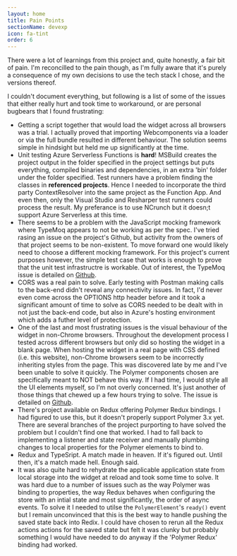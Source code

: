 ```yaml
---
layout: home
title: Pain Points
sectionName: devexp
icon: fa-tint
order: 6
---
```


There were a lot of learnings from this project and, quite honestly, a fair bit of pain. I'm reconcilled to the pain though, as I'm fully aware that it's purely a consequence of my own decisions to use the tech stack I chose, and the versions thereof.

I couldn't document everything, but following is a list of some of the issues that either really hurt and took time to workaround, or are personal bugbears that I found frustrating:

* Getting a script together that would load the widget across all browsers was a trial. I actually proved that importing Webcomponents via a loader or via the full bundle resulted in different behaviour. The solution seems simple in hindsight but held me up significantly at the time.
* Unit testing Azure Serverless Functions is __hard__! MSBuild creates the project output in the folder specified in the project settings but puts everything, compiled binaries and dependencies, in an extra 'bin' folder under the folder specified. Test runners have a problem finding the classes in __referenced projects__. Hence I needed to incorporate the third party ContextResolver into the same project as the Function App. And even then, only the Visual Studio and Resharper test runners could process the result. My preferance is to use NCrunch but it doesn;t support Azure Serverless at this time.
* There seems to be a problem with the JavaScript mocking framework where TypeMoq appears to not be working as per the spec. I've tried rasing an issue on the project's Github, but activity from the owners of that project seems to be non-existent. To move forward one would likely need to choose a different mocking framework. For this project's current purposes however, the simple test case that works is enough to prove that the unit test infrastructre is workable. Out of interest, the TypeMoq issue is detailed on [Github](https://github.com/florinn/typemoq/issues/102).
* CORS was a real pain to solve. Early testing with Postman making calls to the back-end didn't reveal any connectivity issues. In fact, I'd never even come across the OPTIONS http header before and it took a significant amount of time to solve as CORS needed to be dealt with in not just the back-end code, but also in Azure's hosting environment which adds a futher level of protection.
* One of the last and most frustrating issues is the visual behaviour of the widget in non-Chrome browsers. Throughout the development process I tested across different browsers but only did so hosting the widget in a blank page. When hosting the widget in a real page with CSS defined (i.e. this website), non-Chrome browsers seem to be incorrectly inheriting styles from the page. This was discovered late by me and I've been unable to solve it quickly. The Polymer components chosen are specifically meant to NOT behave this way. If I had time, I would style all the UI elements myself, so I'm not overly concerned. It's just another of those things that chewed up a few hours trying to solve. The issue is detailed on [Github](https://github.com/PolymerElements/paper-dialog/issues/170).
* There's project available on Redux offering Polymer Redux bindings. I had figured to use this, but it doesn't properly support Polymer 3.x yet. There are several branches of the project purporting to have solved the problem but I couldn't find one that worked. I had to fall back to implementing a listener and state receiver and manually plumbing changes to local properties for the Polymer elements to bind to.
* Redux and TypeSript. A match made in heaven. If it's figured out. Until then, it's a match made hell. Enough said.
* It was also quite hard to rehydrate the applicable application state from local storage into the widget at reload and took some time to solve. It was hard due to a number of issues such as the way Polymer was binding to properties, the way Redux behaves when configuring the store with an intial state and most significantly, the order of async events. To solve it I needed to utilse the `PolymerElement`'s `ready()` event but I remain unconvinced that this is the best way to handle pushing the saved state back into Redix. I could have chosen to rerun all the Redux actions actions for the saved state but felt it was clunky but probably something I would have needed to do anyway if the 'Polymer Redux' binding had worked.